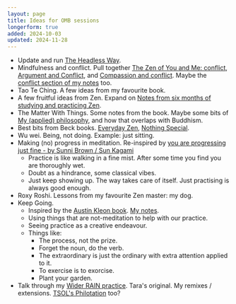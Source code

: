 ```yaml
---
layout: page
title: Ideas for OMB sessions
longerform: true
added: 2024-10-03
updated: 2024-11-28
---
```


- Update and run [The Headless Way](/thinking/the-headless-way-session-for-one-mindful-breath/).
- Mindfulness and conflict. Pull together [The Zen of You and Me: conflict](/thinking/the-zen-of-you-and-me-conflict/), [Argument and Conflict](/thinking/argument-and-conflict/), and [Compassion and conflict](/thinking/compassion-and-conflict/). Maybe the [conflict section of my notes](/notes/#conflict) too.
- Tao Te Ching. A few ideas from my favourite book.
- A few fruitful ideas from Zen. Expand on [Notes from six months of studying and practicing Zen](/thinking/zen/notes-from-six-months-of-studying-and-practicing-zen/).
- The Matter With Things. Some notes from the book. Maybe some bits of [My (applied) philosophy](/thinking/my-applied-philosophy/), and how that overlaps with Buddhism.
- Best bits from Beck books. [Everyday Zen](/notes/zen/everyday%20zen%20-%20charlotte%20joko%20beck.jpg), [Nothing Special](/notes/zen/nothing%20special%20-%20charlotte%20joko%20beck.jpg).
- Wu wei. Being, not doing. Example: just sitting.
- Making (no) progress in meditation. Re-inspired by [you are progressing just fine - by Sunni Brown / Sun Kagami](https://nothingintheway.substack.com/p/you-are-progressing-just-fine)
    - Practice is like walking in a fine mist. After some time you find you are thoroughly wet.
    - Doubt as a hindrance, some classical vibes.
    - Just keep showing up. The way takes care of itself. Just practising is always good enough.
- Roxy Roshi. Lessons from my favourite Zen master: my dog.
- Keep Going.
    - Inspired by the [Austin Kleon book](https://austinkleon.com/keepgoing/). [My notes](https://stevebarnett.me/notes/process/keep%20going.jpg).
    - Using things that are not-meditation to help with our practice.
    - Seeing practice as a creative endeavour.
    - Things like:
        - The process, not the prize.
        - Forget the noun, do the verb.
        - The extraordinary is just the ordinary with extra attention applied to it.
        - To exercise is to exorcise.
        - Plant your garden.
- Talk through my [Wider RAIN practice](/thinking/wider-rain-practice/). Tara's original. My remixes / extensions. [TSOL's Philotation](/notes/philosophy/philosophical%20meditation.jpg) too?